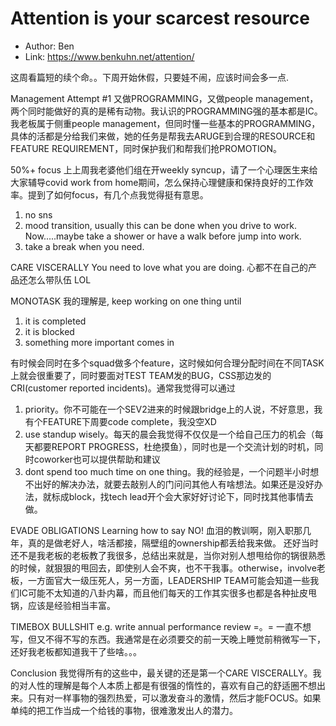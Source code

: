 # Attention is your scarcest resource

* Author: Ben
* Link: https://www.benkuhn.net/attention/

这周看篇短的续个命。。下周开始休假，只要娃不闹，应该时间会多一点.

Management Attempt #1
又做PROGRAMMING，又做people management，两个同时能做好的真的是稀有动物。我认识的PROGRAMMING强的基本都是IC。我老板属于侧重people management，但同时懂一些基本的PROGRAMMING，具体的活都是分给我们来做，她的任务是帮我去ARUGE到合理的RESOURCE和FEATURE REQUIREMENT，同时保护我们和帮我们抢PROMOTION。

50%+ focus
上上周我老婆他们组在开weekly syncup，请了一个心理医生来给大家辅导covid work from home期间，怎么保持心理健康和保持良好的工作效率。提到了如何focus，有几个点我觉得挺有意思。
1. no sns
2. mood transition, usually this can be done when you drive to work. Now.....maybe take a shower or have a walk before jump into work.
3. take a break when you need.

CARE VISCERALLY
You need to love what you are doing. 心都不在自己的产品还怎么带队伍 LOL

MONOTASK
我的理解是,
keep working on one thing until
1. it is completed
2. it is blocked
3. something more important comes in

有时候会同时在多个squad做多个feature，这时候如何合理分配时间在不同TASK上就会很重要了，同时要面对TEST TEAM发的BUG，CSS那边发的CRI(customer reported incidents)。通常我觉得可以通过
1. priority。你不可能在一个SEV2进来的时候跟bridge上的人说，不好意思，我有个FEATURE下周要code complete，我没空XD
2. use standup wisely。每天的晨会我觉得不仅仅是一个给自己压力的机会（每天都要REPORT PROGRESS，杜绝摸鱼），同时也是一个交流计划的时机，同时coworker也可以提供帮助和建议
3. dont spend too much time on one thing。我的经验是，一个问题半小时想不出好的解决办法，就要去敲别人的门问问其他人有啥想法。如果还是没好办法，就标成block，找tech lead开个会大家好好讨论下，同时找其他事情去做。

EVADE OBLIGATIONS
Learning how to say NO!
血泪的教训啊，刚入职那几年，真的是做老好人，啥活都接，隔壁组的ownership都丢给我来做。
还好当时还不是我老板的老板教了我很多，总结出来就是，当你对别人想甩给你的锅很熟悉的时候，就狠狠的甩回去，即使别人会不爽，也不干我事。otherwise，involve老板，一方面官大一级压死人，另一方面，LEADERSHIP TEAM可能会知道一些我们IC可能不太知道的八卦内幕，而且他们每天的工作其实很多也都是各种扯皮甩锅，应该是经验相当丰富。

TIMEBOX BULLSHIT
e.g. write annual performance review =。=
一直不想写，但又不得不写的东西。我通常是在必须要交的前一天晚上睡觉前稍微写一下，还好我老板都知道我干了些啥。。。

Conclusion
我觉得所有的这些中，最关键的还是第一个CARE VISCERALLY。我的对人性的理解是每个人本质上都是有很强的惰性的，喜欢有自己的舒适圈不想出来。只有对一样事物的强烈热爱，可以激发奋斗的激情，然后才能FOCUS。如果单纯的把工作当成一个给钱的事物，很难激发出人的潜力。